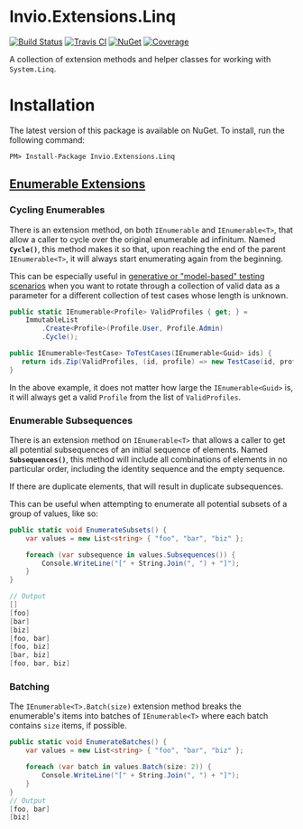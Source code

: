 # Invio.Extensions.Linq

[![Build Status](https://ci.appveyor.com/api/projects/status/vjf55wpbc6tc0hkf/branch/master?svg=true)](https://ci.appveyor.com/project/invio/invio-extensions-linq/branch/master)
[![Travis CI](https://img.shields.io/travis/invio/Invio.Extensions.Linq.svg?maxAge=3600&label=travis)](https://travis-ci.org/invio/Invio.Extensions.Linq)
[![NuGet](https://img.shields.io/nuget/v/Invio.Extensions.Linq.svg)](https://www.nuget.org/packages/Invio.Extensions.Linq/)
[![Coverage](https://coveralls.io/repos/github/invio/Invio.Extensions.Linq/badge.svg?branch=master)](https://coveralls.io/github/invio/Invio.Extensions.Linq?branch=master)

A collection of extension methods and helper classes for working with `System.Linq`.

# Installation
The latest version of this package is available on NuGet. To install, run the following command:

```
PM> Install-Package Invio.Extensions.Linq
```

## [Enumerable Extensions](src/Invio.Extensions.Linq/EnumerableExtensions.cs)

### Cycling Enumerables

There is an extension method, on both `IEnumerable` and `IEnumerable<T>`, that allow a caller to cycle over the original enumerable ad infinitum. Named **`Cycle()`**, this method makes it so that, upon reaching the end of the parent `IEnumerable<T>`, it will always start enumerating again from the beginning.

This can be especially useful in [generative or "model-based" testing scenarios](https://en.wikipedia.org/wiki/Model-based_testing) when you want to rotate through a collection of valid data as a parameter for a different collection of test cases whose length is unknown.

```csharp
public static IEnumerable<Profile> ValidProfiles { get; } =
    ImmutableList
        .Create<Profile>(Profile.User, Profile.Admin)
        .Cycle();

public IEnumerable<TestCase> ToTestCases(IEnumerable<Guid> ids) {
   return ids.Zip(ValidProfiles, (id, profile) => new TestCase(id, profile));
}
```

In the above example, it does not matter how large the `IEnumerable<Guid>` is, it will always get a valid `Profile` from the list of `ValidProfiles`.

### Enumerable Subsequences

There is an extension method on `IEnumerable<T>` that allows a caller to get all
potential subsequences of an initial sequence of elements. Named **`Subsequences()`**,
this method will include all combinations of elements in no particular order, including
the identity sequence and the empty sequence.

If there are duplicate elements, that will result in duplicate subsequences.

This can be useful when attempting to enumerate all potential subsets of a group of values,
like so:

```csharp
public static void EnumerateSubsets() {
    var values = new List<string> { "foo", "bar", "biz" };

    foreach (var subsequence in values.Subsequences()) {
        Console.WriteLine("[" + String.Join(", ") + "]");
    }
}

// Output
[]
[foo]
[bar]
[biz]
[foo, bar]
[foo, biz]
[bar, biz]
[foo, bar, biz]
```

### Batching

The `IEnumerable<T>.Batch(size)` extension method breaks the enumerable's items into batches of `IEnumerable<T>` where each batch contains `size` items, if possible.

```csharp
public static void EnumerateBatches() {
    var values = new List<string> { "foo", "bar", "biz" };

    foreach (var batch in values.Batch(size: 2)) {
        Console.WriteLine("[" + String.Join(", ") + "]");
    }
}
// Output
[foo, bar]
[biz]
```
